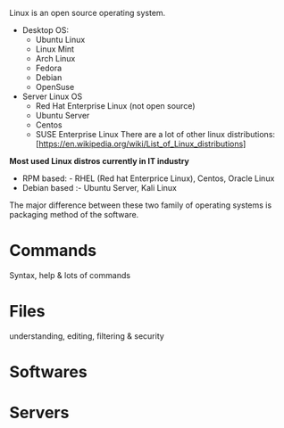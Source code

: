 Linux is an open source operating system.
- Desktop OS:
  - Ubuntu Linux
  - Linux Mint
  - Arch Linux
  - Fedora
  - Debian
  - OpenSuse
- Server Linux OS
  - Red Hat Enterprise Linux (not open source)
  - Ubuntu Server
  - Centos
  - SUSE Enterprise Linux 
 There are a lot of other linux distributions: [https://en.wikipedia.org/wiki/List_of_Linux_distributions]
 
 **Most used Linux distros currently in IT industry**
 - RPM based: - RHEL (Red hat Enterprice Linux), Centos, Oracle Linux
 - Debian based :- Ubuntu Server, Kali Linux
 
 The major difference between these two family of operating systems is packaging method of the software. 
# Commands
Syntax, help & lots of commands

# Files
understanding, editing, filtering & security

# Softwares

# Servers
